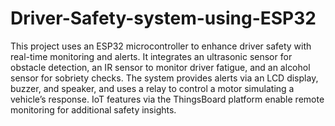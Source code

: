 # Driver-Safety-system-using-ESP32
This project uses an ESP32 microcontroller to enhance driver safety with real-time monitoring and alerts. It integrates an ultrasonic sensor for obstacle detection, an IR sensor to monitor driver fatigue, and an alcohol sensor for sobriety checks. The system provides alerts via an LCD display, buzzer, and speaker, and uses a relay to control a motor simulating a vehicle’s response. IoT features via the ThingsBoard platform enable remote monitoring for additional safety insights.
